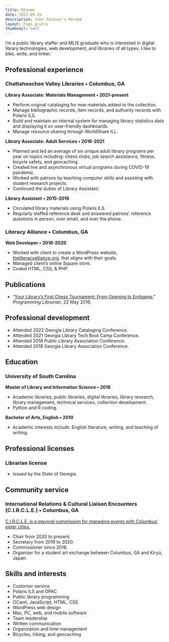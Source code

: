 ```yaml
---
title: Résumé
date: 2022-09-10
description: John Jackson's Résumé
layout: Page.acutis
thumbnail: null
---
```


I’m a public library staffer and MLIS graduate who is interested in digital
library technologies, web development, and libraries of all types. I like to
bike, write, and tinker.

## Professional experience

### Chattahoochee Valley Libraries • Columbus, GA

**Library Associate: Materials Management • 2021-present**

- Perform original cataloging for new materials added to the collection.
- Manage bibliographic records, item records, and authority records with Polaris
  ILS.
- Build and maintain an internal system for managing library statistics data and
  displaying it on user-friendly dashboards.
- Manage resource sharing through WorldShare ILL.

**Library Associate: Adult Services • 2016-2021**

- Planned and led an average of six unique adult library programs per year on
  topics including: chess clubs, job search assistance, fitness, bicycle safety,
  and geocaching.
- Created live and asynchronous virtual programs during COVID-19 pandemic.
- Worked with patrons by teaching computer skills and assisting with student
  research projects.
- Continued the duties of Library Assistant:

**Library Assistant • 2015-2016**

- Circulated library materials using Polaris ILS.
- Regularly staffed reference desk and answered patrons’ reference questions in
  person, over email, and over the phone.

### Literacy Alliance • Columbus, GA

**Web Developer • 2018-2020**

- Worked with client to create a WordPress website, [theliteracyalliance.org],
  that aligns with their goals.
- Managed client’s online Square store.
- Coded HTML, CSS, & PHP.

[theliteracyalliance.org]: https://theliteracyalliance.org/

## Publications

- “[Your Library’s First Chess Tournament: From Opening to Endgame.][1]”
  _Programming Librarian_, 22 May 2019.

[1]:
  http://programminglibrarian.org/articles/your-library’s-first-chess-tournament-opening-endgame

## Professional development

- Attended 2022 Georgia Library Cataloging Conference.
- Attended 2021 Georgia Library Tech Boot Camp Conference.
- Attended 2018 Public Library Association Conference.
- Attended 2018 Georgia Library Association Conference.

## Education

### University of South Carolina

**Master of Library and Information Science • 2018**

- Academic libraries, public libraries, digital libraries, library research,
  library management, technical services, collection development.
- Python and R coding.

**Bachelor of Arts, English • 2010**

- Academic interests include: English literature, writing, and teaching of
  writing.

## Professional licenses

### Librarian license

- Issued by the State of Georgia.

## Community service

### International Relations & Cultural Liaison Encounters (C.I.R.C.L.E.) • Columbus, GA

[C.I.R.C.L.E. is a mayoral commission for managing events with Columbus’ sister
cities.][2]

[2]: https://www.columbusga.gov/mayor/Commission-on-Relations

- Chair from 2020 to present.
- Secretary from 2019 to 2020.
- Commissioner since 2018.
- Organizer for a student art exchange between Columbus, GA and Kiryū, Japan.

## Skills and interests

- Customer service
- Polaris ILS and OPAC
- Public library programming
- OCaml, JavaScript, HTML, CSS
- WordPress web design
- Mac, PC, web, and mobile software
- Team leadership
- Written communication
- Organization and time management
- Bicycles, hiking, and geocaching
